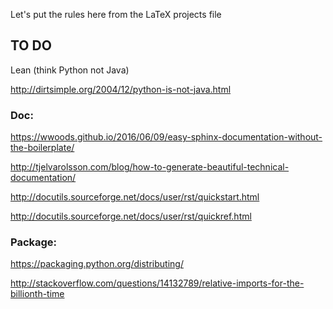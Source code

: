Let's put the rules here from the LaTeX projects file


## TO DO

Lean (think Python not Java)

http://dirtsimple.org/2004/12/python-is-not-java.html


### Doc:

https://wwoods.github.io/2016/06/09/easy-sphinx-documentation-without-the-boilerplate/ 

http://tjelvarolsson.com/blog/how-to-generate-beautiful-technical-documentation/ 

http://docutils.sourceforge.net/docs/user/rst/quickstart.html 

http://docutils.sourceforge.net/docs/user/rst/quickref.html


### Package:

https://packaging.python.org/distributing/

http://stackoverflow.com/questions/14132789/relative-imports-for-the-billionth-time
